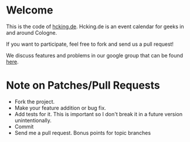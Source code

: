 # Welcome

This is the code of [hcking.de](http://hcking.de). Hcking.de is an event
calendar for geeks in and around Cologne.

If you want to participate, feel free to fork and send us a pull request!

We discuss features and problems in our google group that can be found [here](http://groups.google.com/group/hcking).


# Note on Patches/Pull Requests

* Fork the project.
* Make your feature addition or bug fix.
* Add tests for it. This is important so I don't break it in a future version unintentionally.
* Commit
* Send me a pull request. Bonus points for topic branches
